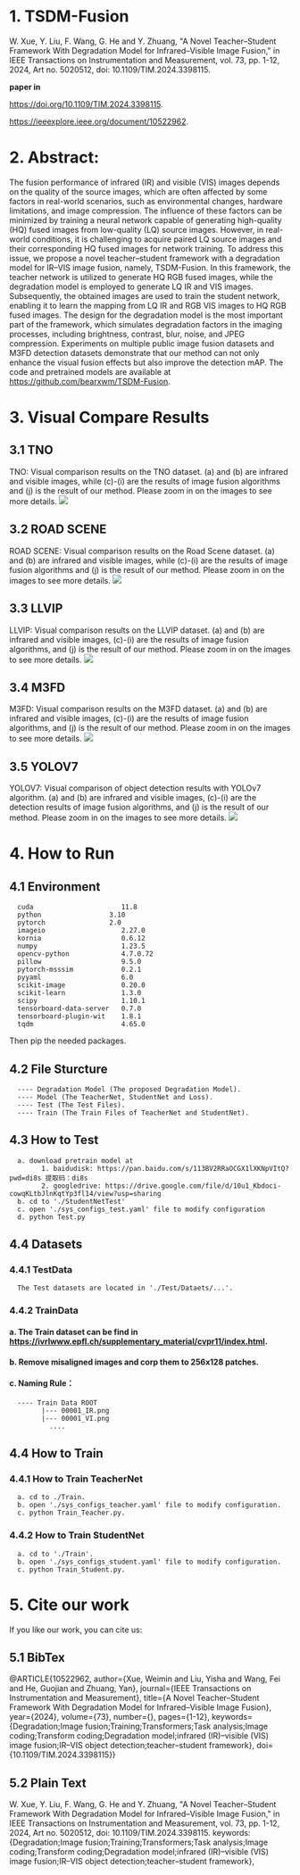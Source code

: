 # 1. TSDM-Fusion
W. Xue, Y. Liu, F. Wang, G. He and Y. Zhuang, "A Novel Teacher–Student Framework With Degradation Model for Infrared–Visible Image Fusion," in IEEE Transactions on Instrumentation and Measurement, vol. 73, pp. 1-12, 2024, Art no. 5020512, doi: 10.1109/TIM.2024.3398115.

**paper in**

https://doi.org/10.1109/TIM.2024.3398115.

https://ieeexplore.ieee.org/document/10522962.

# 2. Abstract:
The fusion performance of infrared (IR) and visible (VIS) images depends on the quality of the source images, which are often affected by some factors in real-world scenarios, such as environmental changes, hardware limitations, and image compression. The influence of these factors can be minimized by training a neural network capable of generating high-quality (HQ) fused images from low-quality (LQ) source images. However, in real-world conditions, it is challenging to acquire paired LQ source images and their corresponding HQ fused images for network training. To address this issue, we propose a novel teacher–student framework with a degradation model for IR–VIS image fusion, namely, TSDM-Fusion. In this framework, the teacher network is utilized to generate HQ RGB fused images, while the degradation model is employed to generate LQ IR and VIS images. Subsequently, the obtained images are used to train the student network, enabling it to learn the mapping from LQ IR and RGB VIS images to HQ RGB fused images. The design for the degradation model is the most important part of the framework, which simulates degradation factors in the imaging processes, including brightness, contrast, blur, noise, and JPEG compression. Experiments on multiple public image fusion datasets and M3FD detection datasets demonstrate that our method can not only enhance the visual fusion effects but also improve the detection mAP. The code and pretrained models are available at https://github.com/bearxwm/TSDM-Fusion.

# 3. Visual Compare Results
## 3.1 TNO
TNO: Visual comparison results on the TNO dataset. (a) and (b) are infrared and visible images, while (c)-(i) are the results of image fusion algorithms and (j) is the result of our method. Please zoom in on the images to see more details. ![](./ComparedImages/TNO.png)
## 3.2 ROAD SCENE
ROAD SCENE: Visual comparison results on the Road Scene dataset. (a) and (b) are infrared and visible images, while (c)-(i) are the results of image fusion algorithms and (j) is the result of our method. Please zoom in on the images to see more details. ![](./ComparedImages/ROAD.png)
## 3.3 LLVIP
LLVIP: Visual comparison results on the LLVIP dataset. (a) and (b) are infrared and visible images, (c)-(i) are the results of image fusion algorithms, and (j) is the result of our method. Please zoom in on the images to see more details. ![](./ComparedImages/LLVIP.png) 
## 3.4 M3FD
M3FD: Visual comparison results on the M3FD dataset. (a) and (b) are infrared and visible images, (c)-(i) are the results of image fusion algorithms, and (j) is the result of our method. Please zoom in on the images to see more details. ![](./ComparedImages/M3FD.png)
## 3.5 YOLOV7
YOLOV7: Visual comparison of object detection results with YOLOv7 algorithm. (a) and (b) are infrared and visible images, (c)-(i) are the detection results of image fusion algorithms, and (j) is the result of our method. Please zoom in on the images to see more details. ![](./ComparedImages/YOLOV7.png)

# 4. How to Run
## 4.1 Environment
      cuda	                    11.8	
      python	             3.10
      pytorch	             2.0
      imageio                   2.27.0
      kornia                    0.6.12
      numpy                     1.23.5
      opencv-python             4.7.0.72
      pillow                    9.5.0
      pytorch-msssim            0.2.1
      pyyaml                    6.0
      scikit-image              0.20.0
      scikit-learn              1.3.0
      scipy                     1.10.1
      tensorboard-data-server   0.7.0
      tensorboard-plugin-wit    1.8.1
      tqdm                      4.65.0 
      
Then pip the needed packages.

## 4.2 File Sturcture
      ---- Degradation Model (The proposed Degradation Model).
      ---- Model (The TeacherNet, StudentNet and Loss).
      ---- Test (The Test Files).
      ---- Train (The Train Files of TeacherNet and StudentNet).

## 4.3 How to Test
      a. download pretrain model at 
            1. baidudisk: https://pan.baidu.com/s/113BV2RRaOCGX1lXKNpVItQ?pwd=di8s 提取码：di8s
            2. googledrive: https://drive.google.com/file/d/10u1_Kbdoci-cowqKLtbJlnKqtYp3fl14/view?usp=sharing
      b. cd to './StudentNetTest'
      c. open './sys_configs_test.yaml' file to modify configuration
      d. python Test.py

## 4.4 Datasets
### 4.4.1 TestData
      The Test datasets are located in './Test/Dataets/...'.
### 4.4.2 TrainData
#### a. The Train dataset can be find in https://ivrlwww.epfl.ch/supplementary_material/cvpr11/index.html.
#### b. Remove misaligned images and corp them to 256x128 patches.
#### c. Naming Rule：
      ---- Train Data ROOT
            |--- 00001_IR.png
            |--- 00001_VI.png
              ....

## 4.4 How to Train
### 4.4.1 How to Train TeacherNet
      a. cd to ./Train.
      b. open './sys_configs_teacher.yaml' file to modify configuration.
      c. python Train_Teacher.py.

### 4.4.2 How to Train StudentNet
      a. cd to './Train'.
      b. open './sys_configs_student.yaml' file to modify configuration.
      c. python Train_Student.py.


# 5. Cite our work
If you like our work, you can cite us:

## 5.1 BibTex
@ARTICLE{10522962,
  author={Xue, Weimin and Liu, Yisha and Wang, Fei and He, Guojian and Zhuang, Yan},
  journal={IEEE Transactions on Instrumentation and Measurement}, 
  title={A Novel Teacher–Student Framework With Degradation Model for Infrared–Visible Image Fusion}, 
  year={2024},
  volume={73},
  number={},
  pages={1-12},
  keywords={Degradation;Image fusion;Training;Transformers;Task analysis;Image coding;Transform coding;Degradation model;infrared (IR)–visible (VIS) image fusion;IR–VIS object detection;teacher–student framework},
  doi={10.1109/TIM.2024.3398115}}
  
## 5.2 Plain Text
W. Xue, Y. Liu, F. Wang, G. He and Y. Zhuang, "A Novel Teacher–Student Framework With Degradation Model for Infrared–Visible Image Fusion," in IEEE Transactions on Instrumentation and Measurement, vol. 73, pp. 1-12, 2024, Art no. 5020512, doi: 10.1109/TIM.2024.3398115.
keywords: {Degradation;Image fusion;Training;Transformers;Task analysis;Image coding;Transform coding;Degradation model;infrared (IR)–visible (VIS) image fusion;IR–VIS object detection;teacher–student framework},




